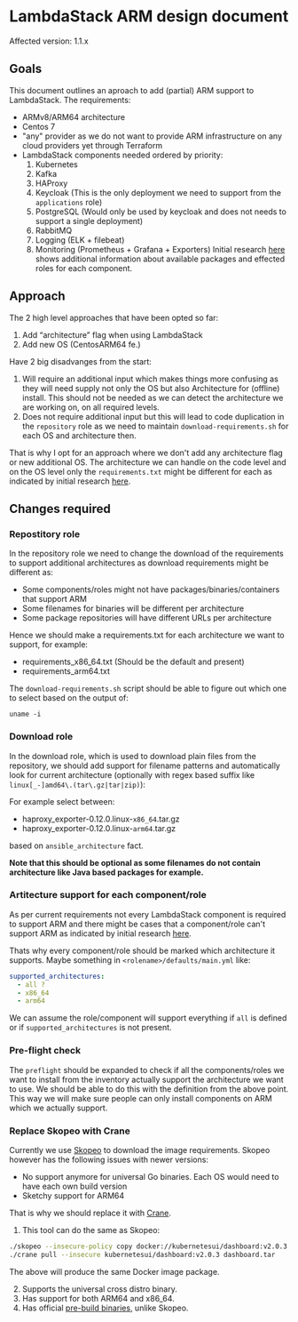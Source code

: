 # LambdaStack ARM design document

Affected version: 1.1.x

## Goals

This document outlines an aproach to add (partial) ARM support to LambdaStack. The requirements:

- ARMv8/ARM64 architecture
- Centos 7
- "any" provider as we do not want to provide ARM infrastructure on any cloud providers yet through Terraform
- LambdaStack components needed ordered by priority:
    1. Kubernetes
    2. Kafka
    3. HAProxy
    5. Keycloak (This is the only deployment we need to support from the ```applications``` role)
    6. PostgreSQL (Would only be used by keycloak and does not needs to support a single deployment)
    7. RabbitMQ
    8. Logging (ELK + filebeat)
    9. Monitoring (Prometheus + Grafana + Exporters)
  Initial research [here](./centos-arm-analysis.md) shows additional information about available packages and effected roles for each component.

## Approach

The 2 high level approaches that have been opted so far:

1. Add “architecture” flag when using LambdaStack
2. Add new OS (CentosARM64 fe.)

Have 2 big disadvanges from the start:

1. Will require an additional input which makes things more confusing as they will need supply not only the OS but also Architecture for (offline) install. This should not be needed as we can detect the architecture we are working on, on all required levels.
2. Does not require additional input but this will lead to code duplication in the ```repository``` role as we need to maintain ```download-requirements.sh``` for each OS and architecture then.

That is why I opt for an approach where we don't add any architecture flag or new additional OS. The architecture we can handle on the code level and on the OS level only the ```requirements.txt``` might be different for each as indicated by initial research [here](./centos-arm-analysis.md).


## Changes required

### Repostitory role

In the repository role we need to change the download of the requirements to support additional architectures as download requirements might be different as:

- Some components/roles might not have packages/binaries/containers that support ARM
- Some filenames for binaries will be different per architecture
- Some package repositories will have different URLs per architecture

Hence we should make a requirements.txt for each architecture we want to support, for example:

- requirements_x86_64.txt (Should be the default and present)
- requirements_arm64.txt

The ```download-requirements.sh``` script should be able to figure out which one to select based on the output of:

```shell
uname -i

```

### Download role

In the download role, which is used to download plain files from the repository, we should add support for filename patterns and automatically look for current architecture (optionally with regex based suffix like `linux[_-]amd64\.(tar\.gz|tar|zip)`):

For example select between:

- haproxy_exporter-0.12.0.linux-```x86_64```.tar.gz
- haproxy_exporter-0.12.0.linux-```arm64```.tar.gz

based on ```ansible_architecture``` fact.

**Note that this should be optional as some filenames do not contain architecture like Java based packages for example.**

### Artitecture support for each component/role

As per current requirements not every LambdaStack component is required to support ARM and there might be cases that a component/role can't support ARM as indicated by initial research [here](./centos-arm-analysis.md).

Thats why every component/role should be marked which architecture it supports. Maybe something in ```<rolename>/defaults/main.yml``` like:

```yml
supported_architectures:
  - all ?
  - x86_64
  - arm64
```

We can assume the role/component will support everything if ```all``` is defined or if ```supported_architectures``` is not present.

### Pre-flight check

The ```preflight``` should be expanded to check if all the components/roles we want to install from the inventory actually support the architecture we want to use. We should be able to do this with the definition from the above point. This way we will make sure people can only install components on ARM which we actually support.

### Replace Skopeo with Crane

Currently we use [Skopeo](https://github.com/containers/skopeo) to download the image requirements. Skopeo however has the following issues with newer versions:

- No support anymore for universal Go binaries. Each OS would need to have each own build version
- Sketchy support for ARM64

That is why we should replace it with [Crane](https://github.com/google/go-containerregistry/blob/main/cmd/crane/README.md).

1. This tool can do the same as Skopeo:

```bash
./skopeo --insecure-policy copy docker://kubernetesui/dashboard:v2.0.3 docker-archive:skopeodashboard:v2.0.3
./crane pull --insecure kubernetesui/dashboard:v2.0.3 dashboard.tar
```

The above will produce the same Docker image package.

2. Supports the universal cross distro binary.
3. Has support for both ARM64 and x86_64.
4. Has official [pre-build binaries](https://github.com/google/go-containerregistry/releases/tag/v0.4.0), unlike Skopeo.

